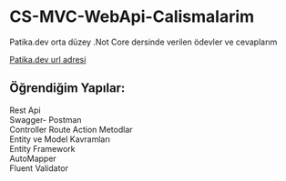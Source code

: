 # CS-MVC-WebApi-Calismalarim
Patika.dev orta düzey .Not Core dersinde verilen ödevler ve cevaplarım

[Patika.dev url adresi](https://www.patika.dev)
<br>

## Öğrendiğim Yapılar:

Rest Api<br>
Swagger- Postman<br>
Controller Route Action Metodlar<br>
Entity ve Model Kavramları<br>
Entity Framework<br>
AutoMapper<br>
Fluent Validator<br>
